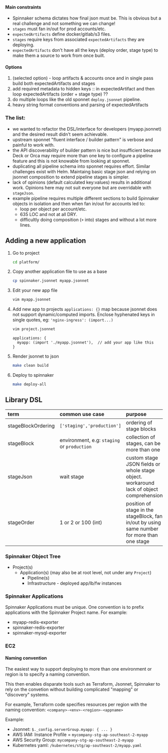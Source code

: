 #### Main constraints

- Spinnaker schema dictates how final json must be. This is obvious but a real
  challenge and not something we can change!
- `stages` must fan in/out for prod accounts/etc.
- `expectedArtifacts` define docker/gitlab/s3 files.
- `stages` require keys from associated `expectedArtifacts` they are deploying.
- `expectedArtifacts` don't have all the keys (deploy order, stage type) to
  make them a source to work from once built.

#### Options

1. (selected option) - loop artifacts & accounts once and in single pass build
   both expectedArtifacts and stages
2. add required metadata to hidden keys <key>:: in expectedArtifact and then
   loop expectedArtifacts (order + stage type) ??
3. do multiple loops like the old sponnet `deploy.jsonnet` pipeline.
4. heavy string format conventions and parsing of expectedArtifacts

### The list:

- we wanted to refactor the DSL/interface for developers (myapp.jsonnet) and
  the desired result didn't seem achievable.
- upstream sponnet "fluent interface / builder pattern" is verbose and painful
  to work with.
- the API discoverability of builder pattern is nice but insufficient because
  Deck or Orca may require more than one key to configure a pipeline feature
  and this is not knowable from looking at sponnet.
- duplicating all pipeline schema into sponnet requires effort. Similar
  challenges exist with Helm. Maintaing basic stage json and relying on jsonnet
  composition to extend pipeline stages is simpler.
- lack of opinions (default calculated key:values) results in additional work.
  Opinions here may not suit everyone but are overridable with `stageJson`.
- example pipeline requires multiple different sections to build Spinnaker
  objects in isolation and then when fan in/out for accounts led to:
  - loop per object per account/etc.
  - 635 LOC and not at all DRY.
  - difficultly doing composition (`+` into) stages and without a lot more lines.

## Adding a new application

1. Go to project

   ```sh
   cd platform/
   ```

2. Copy another application file to use as a base

   ```sh
   cp spinnaker.jsonnet myapp.jsonnet
   ```

3. Edit your new app file

   ```sh
   vim myapp.jsonnet
   ```

4. Add new app to projects `applications: {}` map because jsonnet does not
   support dynamic/computed imports.
   Enclose hyphenated keys in single quotes, eg: `'nginx-ingress': (import...)`

   ```sh
   vim project.jsonnet
   ```

   ```jsonnet
   applications: {
     myapp: (import './myapp.jsonnet'),  // add your app like this
   }
   ```

5. Render jsonnet to json

   ```sh
   make clean build
   ```

6. Deploy to spinnaker

   ```sh
   make deploy-all
   ```

## Library DSL

| term               | common use case                             | purpose                                                                                      |
| :----------------- | :------------------------------------------ | :------------------------------------------------------------------------------------------- |
| stageBlockOrdering | `['staging','production']`                  | ordering of stage blocks                                                                     |
| stageBlock         | environment, e.g: `staging` or `production` | collection of stages, can be more than one                                                   |
| stageJson          | wait stage                                  | custom stage JSON fields or whole stage object. workaround lack of object comprehension      |
| stageOrder         | 1 or 2 or 100 (int)                         | position of stage in the stageBlock, fan in/out by using same number for more than one stage |

### Spinnaker Object Tree

- Project(s)
  - Application(s) (may also be at root level, not under any `Project`)
    - Pipeline(s)
    - Infrastructure - deployed app/lb/fw instances

### Spinnaker Applications

Spinnaker Applications must be unique. One convention is to prefix applications
with the Spinnaker Project name. For example:

- myapp-redis-exporter
- spinnaker-redis-exporter
- spinnaker-mysql-exporter

### EC2

#### Naming convention

The easiest way to support deploying to more than one environment or region is
to specify a naming convention.

This then enables disparate tools such as Terraform, Jsonnet, Spinnaker to rely
on the convetion without building complicated "mapping" or "discovery" systems.

For example, Terraform code specifies resources per region with the naming
convention: `<company>-<env>-<region>-<appname>`

Example:

- Jsonnet: `$._config.serverGroup.myapp: { ... }`
- AWS IAM: Instance Profile = `mycompany-stg-ap-southeast-2-myapp`
- AWS Security Group: `mycompany-stg-ap-southeast-2-myapp`
- Kubernetes yaml: `/kubernetes/stg/ap-southeast-2/myapp.yaml`
